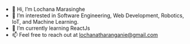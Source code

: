 - 👋 Hi, I’m Lochana Marasinghe
- 👀 I’m interested in Software Engineering, Web Development, Robotics, IoT, and Machine Learning.
- 🌱 I’m currently learning ReactJs
- 📫 Feel free to reach out at lochanatharanganie@gmail.com

<!---
lochana-marasinghe/lochana-marasinghe is a ✨ special ✨ repository because its `README.md` (this file) appears on your GitHub profile.
You can click the Preview link to take a look at your changes.
--->
